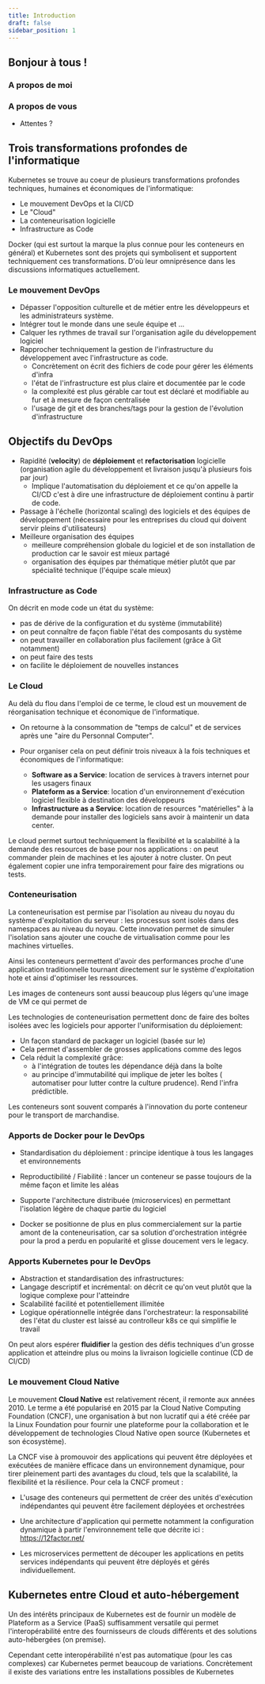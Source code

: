 ```yaml
---
title: Introduction
draft: false
sidebar_position: 1
---
```



## Bonjour à tous ! 

### A propos de moi

<!-- Élie Gavoty

- Developpeur backend et DevOps (Sewan Group / Yunohost)
- Formateur DevOps, Linux, Python
- Philosophie de la technique -->

<!-- Hadrien Pélissier

- Ingénieur DevOps (Ansible / Docker / Kubernetes / Gitlab CI) / sécurité / développeur Python et Elixir
- Formateur DevOps et sécurité informatique -->

### A propos de vous

- Attentes ?


## Trois transformations profondes de l'informatique

Kubernetes se trouve au coeur de plusieurs transformations profondes techniques, humaines et économiques de l'informatique:

- Le mouvement DevOps et la CI/CD
- Le "Cloud"
- La conteneurisation logicielle
- Infrastructure as Code

Docker (qui est surtout la marque la plus connue pour les conteneurs en général) et Kubernetes sont des projets qui symbolisent et supportent techniquement ces transformations. D'où leur omniprésence dans les discussions informatiques actuellement.

### Le mouvement DevOps

- Dépasser l'opposition culturelle et de métier entre les développeurs et les administrateurs système.
- Intégrer tout le monde dans une seule équipe et ...
- Calquer les rythmes de travail sur l'organisation agile du développement logiciel
- Rapprocher techniquement la gestion de l'infrastructure du développement avec l'infrastructure as code.
  - Concrètement on écrit des fichiers de code pour gérer les éléments d'infra
  - l'état de l'infrastructure est plus claire et documentée par le code
  - la complexité est plus gérable car tout est déclaré et modifiable au fur et à mesure de façon centralisée
  - l'usage de git et des branches/tags pour la gestion de l'évolution d'infrastructure

## Objectifs du DevOps

- Rapidité (**velocity**) de **déploiement** et **refactorisation** logicielle (organisation agile du développement et livraison jusqu'à plusieurs fois par jour)
  - Implique l'automatisation du déploiement et ce qu'on appelle la CI/CD c'est à dire une infrastructure de déploiement continu à partir de code.
- Passage à l'échelle (horizontal scaling) des logiciels et des équipes de développement (nécessaire pour les entreprises du cloud qui doivent servir pleins d'utilisateurs)
- Meilleure organisation des équipes
  - meilleure compréhension globale du logiciel et de son installation de production car le savoir est mieux partagé
  - organisation des équipes par thématique métier plutôt que par spécialité technique (l'équipe scale mieux)


### Infrastructure as Code

On décrit en mode code un état du système:

  - pas de dérive de la configuration et du système (immutabilité)
  - on peut connaître de façon fiable l'état des composants du système
  - on peut travailler en collaboration plus facilement (grâce à Git notamment)
  - on peut faire des tests
  - on facilite le déploiement de nouvelles instances

### Le Cloud

Au delà du flou dans l'emploi de ce terme, le cloud est un mouvement de réorganisation technique et économique de l'informatique.

- On retourne à la consommation de "temps de calcul" et de services après une "aire du Personnal Computer".

- Pour organiser cela on peut définir trois niveaux à la fois techniques et économiques de l'informatique:
  - **Software as a Service**: location de services à travers internet pour les usagers finaux
  - **Plateform as a Service**: location d'un environnement d'exécution logiciel flexible à destination des développeurs
  - **Infrastructure as a Service**: location de resources "matérielles" à la demande pour installer des logiciels sans avoir à maintenir un data center.

Le cloud permet surtout techniquement la flexibilité et la scalabilité à la demande des resources de base pour nos applications : on peut commander plein de machines et les ajouter à notre cluster. On peut également copier une infra temporairement pour faire des migrations ou tests.

### Conteneurisation

La conteneurisation est permise par l'isolation au niveau du noyau du système d'exploitation du serveur : les processus sont isolés dans des namespaces au niveau du noyau. Cette innovation permet de simuler l'isolation sans ajouter une couche de virtualisation comme pour les machines virtuelles.

Ainsi les conteneurs permettent d'avoir des performances proche d'une application traditionnelle tournant directement sur le système d'exploitation hote et ainsi d'optimiser les ressources.

Les images de conteneurs sont aussi beaucoup plus légers qu'une image de VM ce qui permet de 

Les technologies de conteneurisation permettent donc de faire des boîtes isolées avec les logiciels pour apporter l'uniformisation du déploiement:

- Un façon standard de packager un logiciel (basée sur le)
- Cela permet d'assembler de grosses applications comme des legos
- Cela réduit la complexité grâce:
  - à l'intégration de toutes les dépendance déjà dans la boîte
  - au principe d'immutabilité qui implique de jeter les boîtes ( automatiser pour lutter contre la culture prudence). Rend l'infra prédictible.

Les conteneurs sont souvent comparés à l'innovation du porte conteneur pour le transport de marchandise.

### Apports de Docker pour le DevOps

- Standardisation du déploiement : principe identique à tous les langages et environnements
- Reproductibilité / Fiabilité : lancer un conteneur se passe toujours de la même façon et limite les aléas
- Supporte l'architecture distribuée (microservices) en permettant l'isolation légère de chaque partie du logiciel

- Docker se positionne de plus en plus commercialement sur la partie amont de la conteneurisation, car sa solution d'orchestration intégrée pour la prod a perdu en popularité et glisse doucement vers le legacy.

### Apports Kubernetes pour le DevOps

- Abstraction et standardisation des infrastructures: 
- Langage descriptif et incrémental: on décrit ce qu'on veut plutôt que la logique complexe pour l'atteindre
- Scalabilité facilité et potentiellement illimitée
- Logique opérationnelle intégrée dans l'orchestrateur: la responsabilité des l'état du cluster est laissé au controlleur k8s ce qui simplifie le travail

On peut alors espérer **fluidifier** la gestion des défis techniques d'un grosse application et atteindre plus ou moins la livraison logicielle continue (CD de CI/CD)

### Le mouvement Cloud Native

Le mouvement **Cloud Native** est relativement récent, il remonte aux années 2010. Le terme a été popularisé en 2015 par la Cloud Native Computing Foundation (CNCF), une organisation à but non lucratif qui a été créée par la Linux Foundation pour fournir une plateforme pour la collaboration et le développement de technologies Cloud Native open source (Kubernetes et son écosystème).

La CNCF vise à promouvoir des applications qui peuvent être déployées et exécutées de manière efficace dans un environnement dynamique, pour tirer pleinement parti des avantages du cloud, tels que la scalabilité, la flexibilité et la résilience. Pour cela la CNCF promeut :

- L'usage des conteneurs qui permettent de créer des unités d'exécution indépendantes qui peuvent être facilement déployées et orchestrées

- Une architecture d'application qui permette notamment la configuration dynamique à partir l'environnement telle que décrite ici : https://12factor.net/

- Les microservices permettent de découper les applications en petits services indépendants qui peuvent être déployés et gérés individuellement.

## Kubernetes entre Cloud et auto-hébergement

Un des intérêts principaux de Kubernetes est de fournir un modèle de Plateform as a Service (PaaS) suffisamment versatile qui permet l'interopérabilité entre des fournisseurs de clouds différents et des solutions auto-hébergées (on premise).

Cependant cette interopérabilité n'est pas automatique (pour les cas complexes) car Kubernetes permet beaucoup de variations. Concrètement il existe des variations entre les installations possibles de Kubernetes